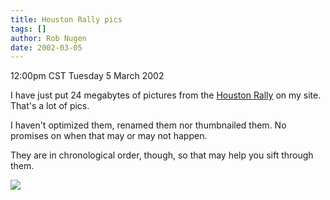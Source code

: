```yaml
---
title: Houston Rally pics
tags: []
author: Rob Nugen
date: 2002-03-05
---
```


<title></title>
<p class=date>12:00pm CST Tuesday 5 March 2002</p>

<p>I have just put 24 megabytes of pictures from the <a
href='https://www.robnugen.com/cgi-local/images.cgi?dir=rallies/houston2002'>Houston
Rally</a> on my site.  That's a lot of pics.</p>

<p>I haven't optimized them, renamed them nor thumbnailed them.  No
promises on when that may or may not happen.</p>

<p>They are in chronological order, though, so that may help you sift
through them.</p>

<p><img src='/images/rob/wL-ROB.gif'/></p>

